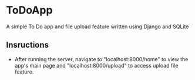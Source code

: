 # ToDoApp
A simple To Do app and file upload feature written using Django and SQLite

## Insructions

* After running the server, navigate to "localhost:8000/home" to view the app's main page and "localhost:8000/upload" to access upload file feature.
